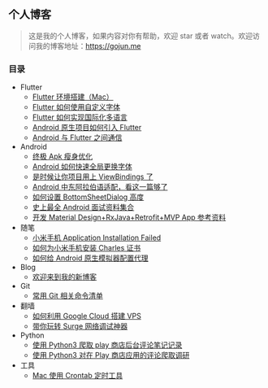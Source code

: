 ## 个人博客

> 这是我的个人博客，如果内容对你有帮助，欢迎 star 或者 watch。欢迎访问我的博客地址：https://gojun.me

### 目录

* Flutter
  * [Flutter 环境搭建（Mac）](https://gojun.me/2020/01/20/flutter-build/)
  * [Flutter 如何使用自定义字体](https://gojun.me/2020/02/01/flutter-font/)
  * [Flutter 如何实现国际化多语言](https://gojun.me/2020/02/18/flutter-font/)
  * [Android 原生项目如何引入 Flutter](https://gojun.me/2020/02/18/flutter-native/)
  * [Android 与 Flutter 之间通信](https://gojun.me/2020/02/18/flutter-channel/)
* Android
  * [终极 Apk 瘦身优化](https://gojun.me/2019/09/10/android-reduce-apk-size/)
  * [Android 如何快速全局更换字体](https://gojun.me/2019/07/06/android-change-font/)
  * [是时候让你项目用上 ViewBindings 了](https://gojun.me/2019/06/13/android-viewbindings/)
  * [Android 中东阿拉伯语适配，看这一篇够了](https://gojun.me/2017/06/06/android-rtl/)
  * [如何设置 BottomSheetDialog 高度](https://gojun.me/2017/02/18/bottom-sheet-dialog-height/)
  * [史上最全 Android 面试资料集合](https://gojun.me/2016/12/12/android-resume/)
  * [开发 Material Design+RxJava+Retrofit+MVP App 参考资料 ](https://gojun.me/2016/06/06/android-elephant/)
* 随笔
  * [小米手机 Application Installation Failed](https://gojun.me/2018/01/13/xiaomi-install-failed/)
  * [如何为小米手机安装 Charles 证书](https://gojun.me/2017/03/25/xiaomi-charles-crt/)
  * [如何给 Android 原生模拟器配置代理](https://gojun.me/2017/03/02/android-setting-proxy/)
* Blog
  * [欢迎来到我的新博客](https://gojun.me/2019/06/12/hello-blog/)
* Git
  * [常用 Git 相关命令清单](https://gojun.me/2017/01/01/git-command/)	
* 翻墙
  * [如何利用 Google Cloud 搭建 VPS](https://gojun.me/2018/06/06/google-clound/)
  * [带你玩转 Surge 网络调试神器](https://gojun.me/2017/12/12/surge/)
* Python
  * [使用 Python3 爬取 play 商店后台评论笔记记录](https://gojun.me/2018/03/13/python-learn/)
  * [使用 Python3 对在 Play 商店应用的评论爬取调研](https://gojun.me/2018/03/02/play-reviews-research/)
* 工具
  * [Mac 使用 Crontab 定时工具](https://gojun.me/2018/03/24/mac-crontab/)